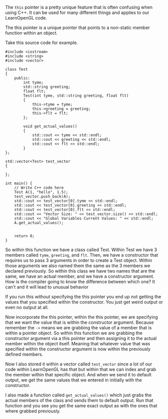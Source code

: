 
The `this` pointer is a pretty unique feature that is often confusing when using C++. It can be used for many different things and applies to our LearnOpenGL code. 

The this pointer is a unique pointer that points to a non-static member function within an object. 

Take this source code for example.

```
#include <iostream>
#include <string>
#include <vector>

class Test
{
    public:
        int tyme; 
        std::string greeting;
        float flt;
        Test(int tyme, std::string greeting, float flt)
        {
            this->tyme = tyme;
            this->greeting = greeting;
            this->flt = flt;
        };
        
        void get_actual_values()
        {
            std::cout << tyme << std::endl;
            std::cout << greeting << std::endl;
            std::cout << flt << std::endl;
        }
};

std::vector<Test> test_vector
{
    
};

int main() {
    // Write C++ code here
    Test A(1, "hello", 1.5);
    test_vector.push_back(A);
    std::cout << test_vector[0].tyme << std::endl;
    std::cout << test_vector[0].greeting << std::endl;
    std::cout << test_vector[0].flt << std::endl;
    std::cout << "Vector Size: " << test_vector.size() << std::endl;
    std::cout << "Global Variables Current Values: " << std::endl;
    A.get_actual_values();
    
    
    return 0;
}
```



So within this function we have a class called Test. Within Test we have 3 members called `tyme`, `greeting`, and `flt`.  Then, we have a constructor that requires us to pass 3 arguments in order to create a Test object. Within those arguments we also named them the same as the 3 members we declared previously. So within this class we have two names that are the same, we have an actual member, and we have a constructor argument. How is the compiler going to know the difference between which one? It can't and it will lead to unusual behavior

If you run this without specifying the this pointer you end up not getting the values that you specified within the constructor. You just get weird output or even no output at all. 

Now incorporate the this pointer, within the this pointer, we are specifying that we want the value that is within the constructor argument. Because remember the `->` means we are grabbing the value of a member that is within a pointer object. So within this function we are grabbing the constructor argument via a this pointer and then assigning it to the actual member within the object itself. Meaning that whatever value that was specified within the constructor argument is now within the previously defined members. 

Now I also stored it within a vector called `test_vector` since a lot of our code within LearnOpenGL has that but within that we can index and grab the member within that specific object. And when we send it to default output, we get the same values that we entered in initially with the constructor. 

I also made a function called `get_actual_values()` which just grabs the actual members of the class and sends them to default output. Run that function and you see you get the same exact output as with the ones that where grabbed previously. 